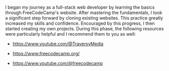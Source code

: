 I began my journey as a full-stack web developer by learning the basics through FreeCodeCamp's website. After mastering the fundamentals, I took a significant step forward by cloning existing websites. This practice greatly increased my skills and confidence.
Encouraged by this progress, I then started creating my own projects. During this phase, the following resources were particularly helpful and I recommend them to you as well:

- https://www.youtube.com/@TraversyMedia 

- https://www.freecodecamp.org/

- https://www.youtube.com/@freecodecamp


